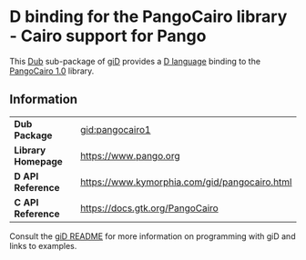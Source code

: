 # D binding for the PangoCairo library - Cairo support for Pango

This [Dub](https://dub.pm/) sub-package of [giD](https://gid.dub.pm) provides a [D language](https://www.dlang.org) binding to the [PangoCairo 1.0](https://www.pango.org) library.

## Information

|     |     |
| --- | --- |
| **Dub Package**          | [gid:pangocairo1](https://code.dlang.org/packages/gid%3Apangocairo1)             |
| **Library Homepage**     | https://www.pango.org                                                            |
| **D API Reference**      | https://www.kymorphia.com/gid/pangocairo.html                                    |
| **C API Reference**      | https://docs.gtk.org/PangoCairo                                                  |

Consult the [giD README](https://github.com/Kymorphia/gid) for more information on programming with giD and links to examples.
